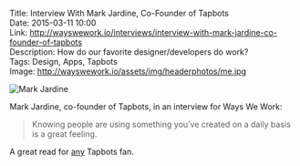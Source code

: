 Title: Interview With Mark Jardine, Co-Founder of Tapbots  
Date: 2015-03-11 10:00  
Link: http://wayswework.io/interviews/interview-with-mark-jardine-co-founder-of-tapbots  
Description: How do our favorite designer/developers do work?  
Tags: Design, Apps, Tapbots  
Image: http://wayswework.io/assets/img/headerphotos/me.jpg  

![Mark Jardine][1]

Mark Jardine, co-founder of Tapbots, in an interview for Ways We Work:

> Knowing people are using something you’ve created on a daily basis is a great feeling.

A great read for [any][2] Tapbots fan.

[1]: http://wayswework.io/assets/img/headerphotos/me.jpg "Mark Jardine"
[2]: /tags/Tapbots "Posts tagged 'Tapbots'"
